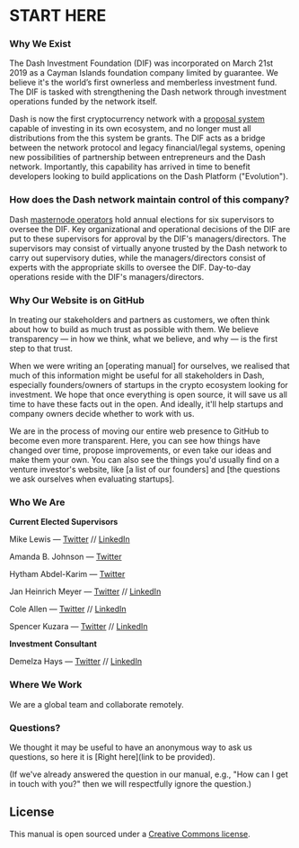 # START HERE

### Why We Exist
The Dash Investment Foundation (DIF) was incorporated on March 21st 2019 as a Cayman Islands foundation company limited by guarantee. We believe it's the world’s first ownerless and memberless investment fund. The DIF is tasked with strengthening the Dash network through investment operations funded by the network itself.

Dash is now the first cryptocurrency network with a [proposal system](https://docs.dash.org/en/stable/governance/using.html) capable of investing in its own ecosystem, and no longer must all distributions from the this system be grants. The DIF acts as a bridge between the network protocol and legacy financial/legal systems, opening new possibilities of partnership between entrepreneurs and the Dash network. Importantly, this capability has arrived in time to benefit developers looking to build applications on the Dash Platform ("Evolution").

### How does the Dash network maintain control of this company?

Dash [masternode operators](https://www.dash.org/masternodes/) hold annual elections for six supervisors to oversee the DIF. Key organizational and operational decisions of the DIF are put to these supervisors for approval by the DIF's managers/directors. The supervisors may consist of virtually anyone trusted by the Dash network to carry out supervisory duties, while the managers/directors consist of experts with the appropriate skills to oversee the DIF. Day-to-day operations reside with the DIF's managers/directors.

### Why Our Website is on GitHub

In treating our stakeholders and partners as customers, we often think about how to build as much trust as possible with them. We believe transparency — in how we think, what we believe, and why — is the first step to that trust.

When we were writing an [operating manual] for ourselves, we realised that much of this information might be useful for all stakeholders in Dash, especially founders/owners of startups in the crypto ecosystem looking for investment. We hope that once everything is open source, it will save us all time to have these facts out in the open. And ideally, it'll help startups and company owners decide whether to work with us.

We are in the process of moving our entire web presence to GitHub to become even more transparent. Here, you can see how things have changed over time, propose improvements, or even take our ideas and make them your own. You can also see the things you'd usually find on a venture investor's website, like [a list of our founders] and [the questions we ask ourselves when evaluating startups].

### Who We Are

**Current Elected Supervisors**

Mike Lewis — [Twitter](https://twitter.com/WalterS03637956) // [LinkedIn](https://www.linkedin.com/in/michael-lewis-3156871a0/)

Amanda B. Johnson — [Twitter](https://twitter.com/amandab_johnson) 

Hytham Abdel-Karim — [Twitter](https://twitter.com/highlyunchained?s=17) 

Jan Heinrich Meyer — [Twitter]() // [LinkedIn](https://www.linkedin.com/in/jan-heinrich-meyer-a5a6bb108/)

Cole Allen — [Twitter]() // [LinkedIn]()

Spencer Kuzara — [Twitter](https://twitter.com/kodaxxdev) // [LinkedIn]()

**Investment Consultant**

Demelza Hays — [Twitter](https://twitter.com/CryptoPhD) // [LinkedIn](https://www.linkedin.com/in/demelza-hays-7211845a/)

### Where We Work

We are a global team and collaborate remotely.

### Questions?

We thought it may be useful to have an anonymous way to ask us questions, so here it is [Right here](link to be provided).  

(If we've already answered the question in our manual, e.g., "How can I get in touch with you?" then we will respectfully ignore the question.)

## License

This manual is open sourced under a [Creative Commons license](http://creativecommons.org/licenses/by/3.0/deed.en_US).
